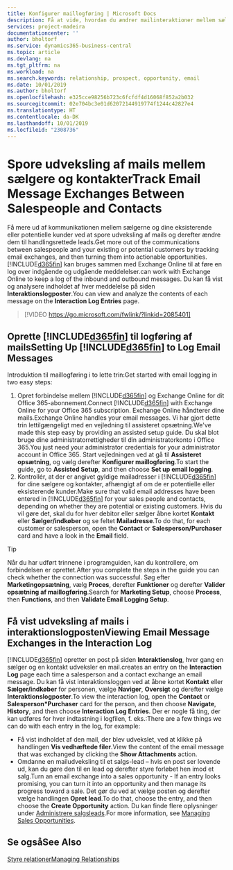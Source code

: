 ```yaml
---
title: Konfigurer maillogføring | Microsoft Docs
description: Få at vide, hvordan du ændrer mailinteraktioner mellem sælgere og kunder til reelle salgs-leads.
services: project-madeira
documentationcenter: ''
author: bholtorf
ms.service: dynamics365-business-central
ms.topic: article
ms.devlang: na
ms.tgt_pltfrm: na
ms.workload: na
ms.search.keywords: relationship, prospect, opportunity, email
ms.date: 10/01/2019
ms.author: bholtorf
ms.openlocfilehash: e325cce98256b723c6fcfdf4d16068f852a2b032
ms.sourcegitcommit: 02e704bc3e01d62072144919774f1244c42827e4
ms.translationtype: HT
ms.contentlocale: da-DK
ms.lasthandoff: 10/01/2019
ms.locfileid: "2308736"
---
```

# <a name="track-email-message-exchanges-between-salespeople-and-contacts"></a><span data-ttu-id="d2422-103">Spore udveksling af mails mellem sælgere og kontakter</span><span class="sxs-lookup"><span data-stu-id="d2422-103">Track Email Message Exchanges Between Salespeople and Contacts</span></span>
<span data-ttu-id="d2422-104">Få mere ud af kommunikationen mellem sælgerne og dine eksisterende eller potentielle kunder ved at spore udveksling af mails og derefter ændre dem til handlingsrettede leads.</span><span class="sxs-lookup"><span data-stu-id="d2422-104">Get more out of the communications between salespeople and your existing or potential customers by tracking email exchanges, and then turning them into actionable opportunities.</span></span> [!INCLUDE[d365fin](includes/d365fin_md.md)] <span data-ttu-id="d2422-105">kan bruges sammen med Exchange Online til at føre en log over indgående og udgående meddelelser.</span><span class="sxs-lookup"><span data-stu-id="d2422-105">can work with Exchange Online to keep a log of the inbound and outbound messages.</span></span> <span data-ttu-id="d2422-106">Du kan få vist og analysere indholdet af hver meddelelse på siden **Interaktionslogposter**.</span><span class="sxs-lookup"><span data-stu-id="d2422-106">You can view and analyze the contents of each message on the **Interaction Log Entries** page.</span></span>

> [!VIDEO https://go.microsoft.com/fwlink/?linkid=2085401]

## <a name="setting-up-included365finincludesd365fin_mdmd-to-log-email-messages"></a><span data-ttu-id="d2422-107">Oprette [!INCLUDE[d365fin](includes/d365fin_md.md)] til logføring af mails</span><span class="sxs-lookup"><span data-stu-id="d2422-107">Setting Up [!INCLUDE[d365fin](includes/d365fin_md.md)] to Log Email Messages</span></span>
<span data-ttu-id="d2422-108">Introduktion til maillogføring i to lette trin:</span><span class="sxs-lookup"><span data-stu-id="d2422-108">Get started with email logging in two easy steps:</span></span>

1. <span data-ttu-id="d2422-109">Opret forbindelse mellem [!INCLUDE[d365fin](includes/d365fin_md.md)] og Exchange Online for dit Office 365-abonnement.</span><span class="sxs-lookup"><span data-stu-id="d2422-109">Connect [!INCLUDE[d365fin](includes/d365fin_md.md)] with Exchange Online for your Office 365 subscription.</span></span> <span data-ttu-id="d2422-110">Exchange Online håndterer dine mails.</span><span class="sxs-lookup"><span data-stu-id="d2422-110">Exchange Online handles your email messages.</span></span> <span data-ttu-id="d2422-111">Vi har gjort dette trin lettilgængeligt med en vejledning til assisteret opsætning.</span><span class="sxs-lookup"><span data-stu-id="d2422-111">We've made this step easy by providing an assisted setup guide.</span></span> <span data-ttu-id="d2422-112">Du skal blot bruge dine administratorrettigheder til din administratorkonto i Office 365.</span><span class="sxs-lookup"><span data-stu-id="d2422-112">You just need your administrator credentials for your administrator account in Office 365.</span></span> <span data-ttu-id="d2422-113">Start vejledningen ved at gå til **Assisteret opsætning**, og vælg derefter **Konfigurer maillogføring**.</span><span class="sxs-lookup"><span data-stu-id="d2422-113">To start the guide, go to **Assisted Setup**, and then choose **Set up email logging**.</span></span> 
2. <span data-ttu-id="d2422-114">Kontrollér, at der er angivet gyldige mailadresser i [!INCLUDE[d365fin](includes/d365fin_md.md)] for dine sælgere og kontakter, afhængigt af om de er potentielle eller eksisterende kunder.</span><span class="sxs-lookup"><span data-stu-id="d2422-114">Make sure that valid email addresses have been entered in [!INCLUDE[d365fin](includes/d365fin_md.md)] for your sales people and contacts, depending on whether they are potential or existing customers.</span></span> <span data-ttu-id="d2422-115">Hvis du vil gøre det, skal du for hver debitor eller sælger åbne kortet **Kontakt** eller **Sælger/indkøber** og se feltet **Mailadresse**.</span><span class="sxs-lookup"><span data-stu-id="d2422-115">To do that, for each customer or salesperson, open the **Contact** or **Salesperson/Purchaser** card and have a look in the **Email** field.</span></span>

> [!Tip]
> <span data-ttu-id="d2422-116">Når du har udført trinnene i programguiden, kan du kontrollere, om forbindelsen er oprettet.</span><span class="sxs-lookup"><span data-stu-id="d2422-116">After you complete the steps in the guide you can check whether the connection was successful.</span></span> <span data-ttu-id="d2422-117">Søg efter **Marketingopsætning**, vælg **Proces**, derefter **Funktioner** og derefter **Valider opsætning af maillogføring**.</span><span class="sxs-lookup"><span data-stu-id="d2422-117">Search for **Marketing Setup**, choose **Process**, then **Functions**, and then **Validate Email Logging Setup**.</span></span>

## <a name="viewing-email-message-exchanges-in-the-interaction-log"></a><span data-ttu-id="d2422-118">Få vist udveksling af mails i interaktionslogposten</span><span class="sxs-lookup"><span data-stu-id="d2422-118">Viewing Email Message Exchanges in the Interaction Log</span></span>
[!INCLUDE[d365fin](includes/d365fin_md.md)] <span data-ttu-id="d2422-119">opretter en post på siden **Interaktionslog**, hver gang en sælger og en kontakt udveksler en mail.</span><span class="sxs-lookup"><span data-stu-id="d2422-119">creates an entry on the **Interaction Log** page each time a salesperson and a contact exchange an email message.</span></span> <span data-ttu-id="d2422-120">Du kan få vist interaktionsloggen ved at åbne kortet **Kontakt** eller **Sælger/indkøber** for personen, vælge **Naviger**, **Oversigt** og derefter vælge **Interaktionslogposter**.</span><span class="sxs-lookup"><span data-stu-id="d2422-120">To view the interaction log, open the **Contact** or **Salesperson\*Purchaser** card for the person, and then choose **Navigate**, **History**, and then choose **Interaction Log Entries**.</span></span> <span data-ttu-id="d2422-121">Der er nogle få ting, der kan udføres for hver indtastning i logfilen, f. eks.:</span><span class="sxs-lookup"><span data-stu-id="d2422-121">There are a few things we can do with each entry in the log, for example:</span></span>

* <span data-ttu-id="d2422-122">Få vist indholdet af den mail, der blev udvekslet, ved at klikke på handlingen **Vis vedhæftede filer**.</span><span class="sxs-lookup"><span data-stu-id="d2422-122">View the content of the email message that was exchanged by clicking the **Show Attachments** action.</span></span>
* <span data-ttu-id="d2422-123">Omdanne en mailudveksling til et salgs-lead – hvis en post ser lovende ud, kan du gøre den til en lead og derefter styre forløbet hen imod et salg.</span><span class="sxs-lookup"><span data-stu-id="d2422-123">Turn an email exchange into a sales opportunity - If an entry looks promising, you can turn it into an opportunity and then manage its progress toward a sale.</span></span> <span data-ttu-id="d2422-124">Det gør du ved at vælge posten og derefter vælge handlingen **Opret lead**.</span><span class="sxs-lookup"><span data-stu-id="d2422-124">To do that, choose the entry, and then choose the **Create Opportunity** action.</span></span> <span data-ttu-id="d2422-125">Du kan finde flere oplysninger under [Administrere salgsleads](marketing-manage-sales-opportunities.md).</span><span class="sxs-lookup"><span data-stu-id="d2422-125">For more information, see [Managing Sales Opportunities](marketing-manage-sales-opportunities.md).</span></span>

## <a name="see-also"></a><span data-ttu-id="d2422-126">Se også</span><span class="sxs-lookup"><span data-stu-id="d2422-126">See Also</span></span>
[<span data-ttu-id="d2422-127">Styre relationer</span><span class="sxs-lookup"><span data-stu-id="d2422-127">Managing Relationships</span></span>](marketing-relationship-management.md)

